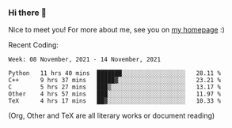 ### Hi there 👋

Nice to meet you! For more about me, see you on [my homepage](https://jiayipan.me) :)


Recent Coding:
<!--START_SECTION:waka-->
```text
Week: 08 November, 2021 - 14 November, 2021

Python   11 hrs 40 mins  ███████░░░░░░░░░░░░░░░░░░   28.11 % 
C++      9 hrs 37 mins   █████▓░░░░░░░░░░░░░░░░░░░   23.21 % 
C        5 hrs 27 mins   ███▒░░░░░░░░░░░░░░░░░░░░░   13.17 % 
Other    4 hrs 57 mins   ███░░░░░░░░░░░░░░░░░░░░░░   11.97 % 
TeX      4 hrs 17 mins   ██▓░░░░░░░░░░░░░░░░░░░░░░   10.33 % 
```
<!--END_SECTION:waka-->
(Org, Other and TeX are all literary works or document reading)
